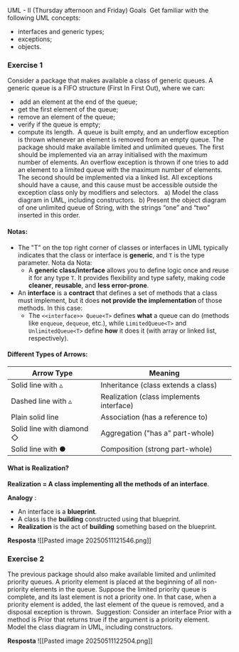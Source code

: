 UML - II (Thursday afternoon and Friday)
Goals 
Get familiar with the following UML concepts:
- interfaces and generic types;
- exceptions;
- objects.

### Exercise 1 

Consider a package that makes available a class of generic queues. A generic queue is a FIFO structure (First In First Out), where we can:
-  add an element at the end of the queue;
- get the first element of the queue;
- remove an element of the queue;
- verify if the queue is empty;
- compute its length.
 A queue is built empty, and an underflow exception is thrown whenever an element is removed from an empty queue. The package should make available limited and unlimited queues. The first should be implemented via an array initialised with the maximum number of elements. An overflow exception is thrown if one tries to add an element to a limited queue with the maximum number of elements. The second should be implemented via a linked list. All exceptions should have a cause, and this cause must be accessible outside the exception class only by modifiers and selectors.  
a) Model the class diagram in UML, including constructors. 
b) Present the object diagram of one unlimited queue of String, with the strings “one” and “two” inserted in this order. 

#### Notas:
- The "T" on the top right corner of classes or interfaces in UML typically indicates that the class or interface is **generic**, and `T` is the type parameter.
	Nota da Nota:
	- A **generic class/interface** allows you to define logic once and reuse it for any type `T`. It provides flexibility and type safety, making code **cleaner**, **reusable**, and **less error-prone**.
- An **interface** is a **contract** that defines a set of methods that a class must implement, but it does **not provide the implementation** of those methods.
	In this case:
	- The `<<interface>> Queue<T>` defines **what** a queue can do (methods like `enqueue`, `dequeue`, etc.), while `LimitedQueue<T>` and `UnlimitedQueue<T>` define **how** it does it (with array or linked list, respectively).


#### Different Types of Arrows:

|Arrow Type|Meaning|
|---|---|
|Solid line with ▵|Inheritance (class extends a class)|
|Dashed line with ▵|Realization (class implements interface)|
|Plain solid line|Association (has a reference to)|
|Solid line with diamond ◇|Aggregation ("has a" part-whole)|
|Solid line with ●|Composition (strong part-whole)|

#### What is Realization?

**Realization = A class implementing all the methods of an interface**.

**Analogy** :
- An interface is a **blueprint**.
- A class is the **building** constructed using that blueprint.
- **Realization** is the act of **building** something based on the blueprint.


**Resposta**
  ![[Pasted image 20250511121546.png]]
### Exercise 2 

The previous package should also make available limited and unlimited priority queues. A priority element is placed at the beginning of all non-priority elements in the queue. Suppose the limited priority queue is complete, and its last element is not a priority one. In that case, when a priority element is added, the last element of the queue is removed, and a disposal exception is thrown. 
Suggestion: Consider an interface Prior with a method is Prior that returns true if the argument is a priority element.  
Model the class diagram in UML, including constructors.

**Resposta**
![[Pasted image 20250511122504.png]]
